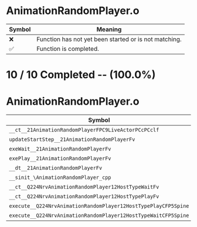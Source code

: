 # AnimationRandomPlayer.o
| Symbol | Meaning 
| ------------- | ------------- 
| :x: | Function has not yet been started or is not matching. 
| :white_check_mark: | Function is completed. 


# 10 / 10 Completed -- (100.0%)
# AnimationRandomPlayer.o
| Symbol | Decompiled? |
| ------------- | ------------- |
| `__ct__21AnimationRandomPlayerFPC9LiveActorPCcPCclf` | :white_check_mark: |
| `updateStartStep__21AnimationRandomPlayerFv` | :white_check_mark: |
| `exeWait__21AnimationRandomPlayerFv` | :white_check_mark: |
| `exePlay__21AnimationRandomPlayerFv` | :white_check_mark: |
| `__dt__21AnimationRandomPlayerFv` | :white_check_mark: |
| `__sinit_\AnimationRandomPlayer_cpp` | :white_check_mark: |
| `__ct__Q224NrvAnimationRandomPlayer12HostTypeWaitFv` | :white_check_mark: |
| `__ct__Q224NrvAnimationRandomPlayer12HostTypePlayFv` | :white_check_mark: |
| `execute__Q224NrvAnimationRandomPlayer12HostTypePlayCFP5Spine` | :white_check_mark: |
| `execute__Q224NrvAnimationRandomPlayer12HostTypeWaitCFP5Spine` | :white_check_mark: |
